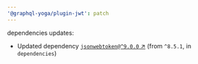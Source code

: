 ```yaml
---
'@graphql-yoga/plugin-jwt': patch
---
```

dependencies updates:
  - Updated dependency [`jsonwebtoken@^9.0.0`
    ↗︎](https://www.npmjs.com/package/jsonwebtoken/v/9.0.0) (from `^8.5.1`, in `dependencies`)
